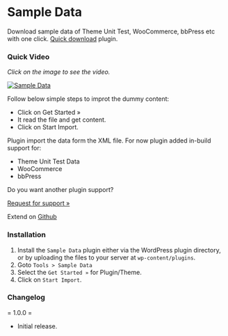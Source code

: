 # Sample Data

Download sample data of Theme Unit Test, WooCommerce, bbPress etc with one click. [Quick download](https://github.com/maheshwaghmare/sample-data/archive/master.zip)  plugin.

### Quick Video

_Click on the image to see the video._

[![Sample Data](https://img.youtube.com/vi/q77CJDKAnmg/0.jpg)](https://www.youtube.com/watch?v=q77CJDKAnmg)

Follow below simple steps to improt the dummy content:

- Click on Get Started »
- It read the file and get content.
- Click on Start Import.

Plugin import the data form the XML file. For now plugin added in-build support for:

- Theme Unit Test Data
- WooCommerce
- bbPress

Do you want another plugin support?

[Request for support »](https://maheshwaghmare.wordpress.com/say-hello/)


Extend on [Github](https://github.com/maheshwaghmare/sample-data/)

### Installation

1. Install the <code>Sample Data</code> plugin either via the WordPress plugin directory, or by uploading the files to your server at <code>wp-content/plugins</code>.
2. Goto `Tools > Sample Data`
3. Select the `Get Started »` for Plugin/Theme.
4. Click on `Start Import`.


### Changelog

= 1.0.0 =
* Initial release.
